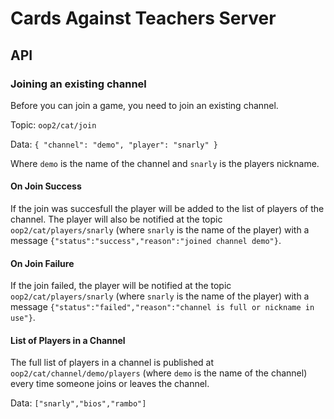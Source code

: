 # Cards Against Teachers Server

## API

### Joining an existing channel

Before you can join a game, you need to join an existing channel.

Topic: `oop2/cat/join`

Data: `{ "channel": "demo", "player": "snarly" }`

Where `demo` is the name of the channel and `snarly` is the players nickname.

#### On Join Success

If the join was succesfull the player will be added to the list of players of the channel. The player will also be notified at the topic `oop2/cat/players/snarly` (where `snarly` is the name of the player) with a message `{"status":"success","reason":"joined channel demo"}`.

#### On Join Failure

If the join failed, the player will be notified at the topic `oop2/cat/players/snarly` (where `snarly` is the name of the player) with a message `{"status":"failed","reason":"channel is full or nickname in use"}`.

#### List of Players in a Channel

The full list of players in a channel is published at `oop2/cat/channel/demo/players` (where `demo` is the name of the channel) every time someone joins or leaves the channel.

Data: `["snarly","bios","rambo"]`